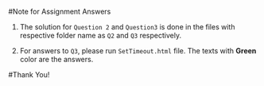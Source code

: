 #Note for Assignment Answers
1. The solution for `Question 2` and `Question3` is done in the
files with respective folder name as `Q2` and `Q3` respectively.

2. For answers to `Q3`, please run `SetTimeout.html` file. The 
texts with **Green** color are the answers.

#Thank You!

